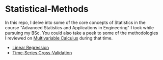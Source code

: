 # Statistical-Methods
In this repo, I delve into some of the core concepts of Statistics in the course "Advanced Statistics and Applications in Engineering"  I took while pursuing my BSc. You could also take a peek to some of the methodologies I reviewed on [Multivariable Calculus](https://github.com/GBlanch/Multivar.-calculus-on-AFM/tree/main#potential-flow) during that time.


+ [Linear Regression](https://github.com/GBlanch/Statistical-Methods/tree/main/0.Linear%20Regression)
+ [Time-Series Cross-Validation](https://github.com/GBlanch/Statistical-Methods/tree/main/1.Time-Series%20Cross-Validation)
